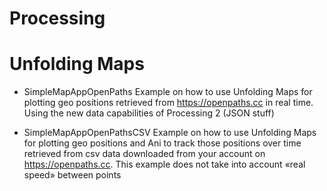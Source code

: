 Processing
==========

# Unfolding Maps
* SimpleMapAppOpenPaths
Example on how to use Unfolding Maps for plotting geo positions retrieved from https://openpaths.cc in real time.
Using the new data capabilities of Processing 2 (JSON stuff)
  
* SimpleMapAppOpenPathsCSV
Example on how to use Unfolding Maps for plotting geo positions and Ani to track those positions over time retrieved from csv data downloaded from your account on https://openpaths.cc. 
This example does not take into account «real speed» between points

